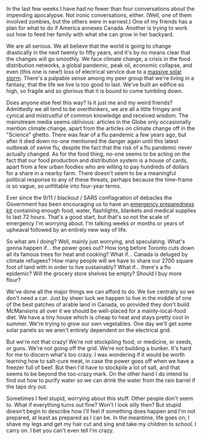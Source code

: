 <!--
.. title: Apocalypse When?
.. date: 2009-04-27 23:01:32
.. author: Amy Brown
-->

In the last few weeks I have had no fewer than four conversations
about the impending apocalypse. Not ironic conversations,
either.  (Well, one of them involved zombies, but the others were
in earnest.) One of my friends has a plan for what to do if 
America annexes Canada. Another is trying to work out how to
feed her family with what she can grow in her backyard.

We are all serious. We all believe that the world is
going to change drastically in the next twenty to fifty years,
and it's by no means clear that the changes will go smoothly.
We face climate change, a crisis in the food distribution networks,
a global pandemic, peak oil, economic collapse, and even (this one is new!)
loss of electrical service due to a 
[massive solar storm](http://tinyurl.com/djulc7).  There's
a palpable sense among my peer group that we're living in
a fantasy, that the life we live is too good to last.  We've 
built an edifice so high, so fragile and so glorious that
it is bound to come tumbling down.

Does anyone else feel this way? Is it just me and my weird 
friends? Admittedly we all tend to be overthinkers, we are
all a little fringey and cynical and mistrustful of 
common knowledge and received wisdom.  The mainstream media
seems oblivious: articles in the Globe only occasionally
mention climate change, apart from the articles *on*
climate change off in the "Science" ghetto.  There was
fear of a flu pandemic a few years ago, but after it died
down no-one mentioned the danger again until this latest
outbreak of swine flu, despite the fact that the risk
of a flu pandemic never actually changed. As for the
food thing, no-one seems to be acting on the fact that 
our food production and distribution system is a house of
cards, apart from a few urban foodies who are willing to
pay hundreds of dollars for a share in a nearby farm.
There doesn't seem to be a meaningful political response to
any of these threats, perhaps because the time-frame is
so vague, so unfittable into four-year terms.

Ever since the 9/11 / blackout / SARS conflagration of
debacles the Government has been encouraging us to have an [emergency preparedness kit](http://www.getprepared.gc.ca/index_e.asp)
containing enough food, water, flashlights, blankets and 
medical supplies to last 72 hours. That's a good start, but
that's *so* not the scale of emergency I'm worrying about.
I'm talking weeks or months or years of upheaval followed by an
entirely new way of life.  

So what am I doing?  Well, 
mainly just worrying,
and speculating. What's gonna happen if... the power goes
out? How long before Toronto cuts down all its famous trees
for heat and cooking?  What if... Canada is deluged by climate
refugees? How many people will we have to share our 2700 square
foot of land with in order to live sustainably?  What if... 
there's a flu epidemic? Will the grocery store shelves be
empty? Should I buy more flour?

We've done all the major things we can
afford to do. We live centrally so we don't need a car. Just
by sheer luck we happen to live in the middle of one of the best
patches of arable land in Canada, so provided they don't 
build McMansions all over it we should be well-placed
for a mainly-local-food diet. We have a tiny house which is
cheap to heat and stays pretty cool in summer. We're trying 
to grow our own vegetables.  One day we'll get some solar 
panels so we aren't entirely dependent on the electrical grid.

But we're not that crazy!  We're not stockpiling food, or 
medicine, or seeds, or
guns.  We're not going off the grid. We're not building a
bunker. It's hard for me to discern what's too crazy. I was
wondering if it would be worth learning how to salt-cure meat,
in case the power goes off when we have a freezer full of
beef. But then I'd have to stockpile a lot of salt, and that
seems to be beyond the too-crazy mark. On the other hand I
do intend to find out how to purify water so we can drink
the water from the rain barrel if the taps dry out.

Sometimes I feel stupid, worrying about this stuff. Other
people don't seem to.  What if everything turns out fine?
Won't I look silly then? But stupid doesn't begin to describe
how I'll feel if something does happen and I'm not prepared,
at least as prepared as I can be. In the meantime, life 
goes on; I shave my legs and get my hair cut and sing 
and take my children to school. I carry on. I bet you
can't even tell I'm crazy.


